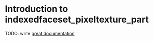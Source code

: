 # Introduction to indexedfaceset_pixeltexture_part

TODO: write [great documentation](http://jacobian.org/writing/what-to-write/)
